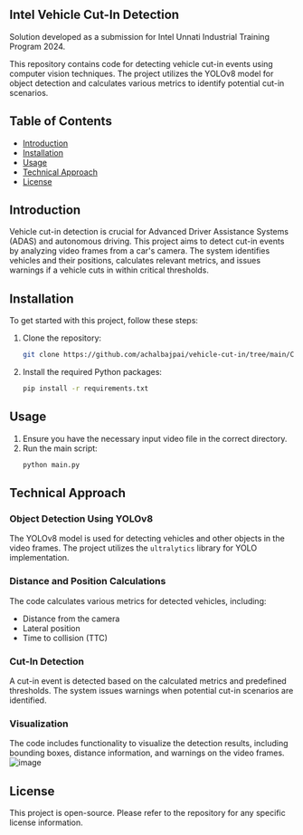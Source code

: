 
## Intel Vehicle Cut-In Detection

Solution developed as a submission for Intel Unnati Industrial Training Program 2024.

This repository contains code for detecting vehicle cut-in events using computer vision techniques. The project utilizes the YOLOv8 model for object detection and calculates various metrics to identify potential cut-in scenarios.

## Table of Contents
- [Introduction](#introduction)
- [Installation](#installation)
- [Usage](#usage)
- [Technical Approach](#technical-approach)
- [License](#license)

## Introduction

Vehicle cut-in detection is crucial for Advanced Driver Assistance Systems (ADAS) and autonomous driving. This project aims to detect cut-in events by analyzing video frames from a car's camera. The system identifies vehicles and their positions, calculates relevant metrics, and issues warnings if a vehicle cuts in within critical thresholds.

## Installation

To get started with this project, follow these steps:

1. Clone the repository:
   ```bash
   git clone https://github.com/achalbajpai/vehicle-cut-in/tree/main/Code
   ```

2. Install the required Python packages:
   ```bash
   pip install -r requirements.txt
   ```

## Usage

1. Ensure you have the necessary input video file in the correct directory.
2. Run the main script:
   ```bash
   python main.py
   ```

## Technical Approach

### Object Detection Using YOLOv8

The YOLOv8 model is used for detecting vehicles and other objects in the video frames. The project utilizes the `ultralytics` library for YOLO implementation.

### Distance and Position Calculations

The code calculates various metrics for detected vehicles, including:
- Distance from the camera
- Lateral position
- Time to collision (TTC)

### Cut-In Detection

A cut-in event is detected based on the calculated metrics and predefined thresholds. The system issues warnings when potential cut-in scenarios are identified.

### Visualization

The code includes functionality to visualize the detection results, including bounding boxes, distance information, and warnings on the video frames.
![image](https://github.com/user-attachments/assets/f851fed9-7619-4625-96ae-6b77057ca2ed)


## License

This project is open-source. Please refer to the repository for any specific license information.

